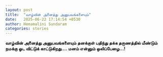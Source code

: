```yaml
---
layout: post
title:  "வாழ்வின் அனைத்து அனுபவங்களையும்"
date:   2025-06-22 17:14:54 +0530
author: Hemamalini Sundaram
categories: stories
---
```


**வாழ்வின் அனைத்து அனுபவங்களையும் தனக்குள் பதிந்து தக்க தருணத்தில் மீண்டும் நமக்கு ஓட
விட்டுக் காட்டுகிறது\.... மனம் என்னும் ஒலிப்பேழை\...!**
